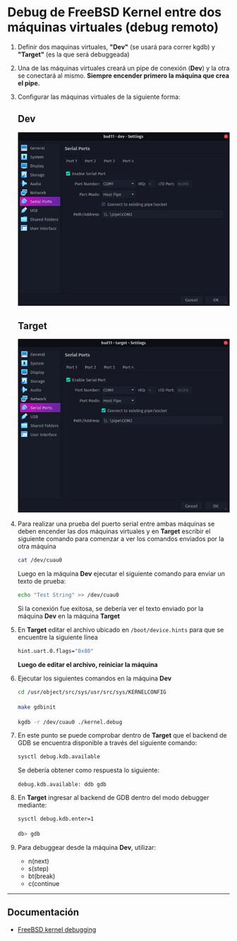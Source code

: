 # Debug de FreeBSD Kernel entre dos máquinas virtuales (debug remoto)

1. Definir dos maquinas virtuales, **"Dev"** (se usará para correr kgdb) y **"Target"** (es la que será debuggeada)

2. Una de las máquinas virtuales creará un pipe de conexión (**Dev**) y la otra se conectará al mismo. **Siempre encender primero la máquina que crea el pipe.**

3. Configurar las máquinas virtuales de la siguiente forma:

   ## Dev

   <img src='./assets/remoteDebugging/pipe_dev_config.png' style='max-height: 600px' />

   ## Target

   <img src='./assets/remoteDebugging/pipe_target_config.png' style='max-height: 600px' />

4. Para realizar una prueba del puerto serial entre ambas máquinas se deben encender las dos máquinas virtuales y en **Target** escribir el siguiente comando para comenzar a ver los comandos enviados por la otra máquina

   ```bash
   cat /dev/cuau0
   ```

   Luego en la máquina **Dev** ejecutar el siguiente comando para enviar un texto de prueba:

   ```bash
   echo "Test String" >> /dev/cuau0
   ```

   Si la conexión fue exitosa, se debería ver el texto enviado por la máquina **Dev** en la máquina **Target**

5. En **Target** editar el archivo ubicado en `/boot/device.hints` para
   que se encuentre la siguiente línea

   ```bash
   hint.uart.0.flags="0x80"
   ```

   **Luego de editar el archivo, reiniciar la máquina**

6. Ejecutar los siguientes comandos en la máquina **Dev**

   ```bash
   cd /usr/object/src/sys/usr/src/sys/KERNELCONFIG

   make gdbinit

   kgdb -r /dev/cuau0 ./kernel.debug
   ```

7. En este punto se puede comprobar dentro de **Target** que el backend de GDB se encuentra disponible a través del siguiente comando:

   ```bash
   sysctl debug.kdb.available
   ```

   Se debería obtener como respuesta lo siguiente:

   `debug.kdb.available: ddb gdb`

8. En **Target** ingresar al backend de GDB dentro del modo debugger mediante:

   ```bash
   sysctl debug.kdb.enter=1

   db> gdb
   ```

9. Para debuggear desde la máquina **Dev**, utilizar:
   - n(next)
   - s(step)
   - bt(break)
   - c(continue

---

## Documentación

- [FreeBSD kernel debugging][freebsd kernel debugging]

<!-- Global variables -->

[freebsd kernel debugging]: http://chetanbl.blogspot.com/2011/11/freebsd-kernel-module-debugging.html
